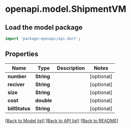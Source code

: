 # openapi.model.ShipmentVM

## Load the model package
```dart
import 'package:openapi/api.dart';
```

## Properties
Name | Type | Description | Notes
------------ | ------------- | ------------- | -------------
**number** | **String** |  | [optional] 
**reciver** | **String** |  | [optional] 
**size** | **String** |  | [optional] 
**cost** | **double** |  | [optional] 
**billStatus** | **String** |  | [optional] 

[[Back to Model list]](../README.md#documentation-for-models) [[Back to API list]](../README.md#documentation-for-api-endpoints) [[Back to README]](../README.md)


